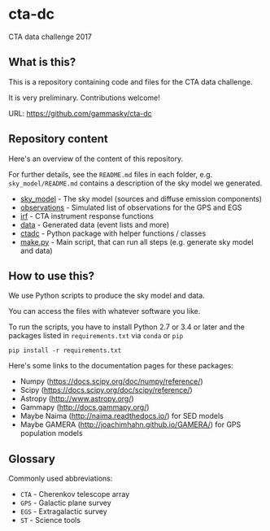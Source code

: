 # cta-dc

CTA data challenge 2017

## What is this?

This is a repository containing code and files for the CTA data challenge.

It is very preliminary. Contributions welcome!

URL: https://github.com/gammasky/cta-dc

## Repository content

Here's an overview of the content of this repository.

For further details, see the `README.md` files in each folder,
e.g. `sky_model/README.md` contains a description of the sky model
we generated.

- [sky_model](sky_model) - The sky model (sources and diffuse emission components)
- [observations](observations) - Simulated list of observations for the GPS and EGS
- [irf](irf) - CTA instrument response functions
- [data](data) - Generated data (event lists and more)
- [ctadc](ctadc) - Python package with helper functions / classes
- [make.py](make.py) - Main script, that can run all steps (e.g. generate sky model and data)

## How to use this?

We use Python scripts to produce the sky model and data.

You can access the files with whatever software you like.

To run the scripts, you have to install Python 2.7 or 3.4 or later
and the packages listed in `requirements.txt` via `conda` or `pip`

    pip install -r requirements.txt

Here's some links to the documentation pages for these packages:

- Numpy (https://docs.scipy.org/doc/numpy/reference/)
- Scipy (https://docs.scipy.org/doc/scipy/reference/)
- Astropy (http://www.astropy.org/)
- Gammapy (http://docs.gammapy.org/)
- Maybe Naima (http://naima.readthedocs.io/) for SED models
- Maybe GAMERA (http://joachimhahn.github.io/GAMERA/) for GPS population models

## Glossary

Commonly used abbreviations:

- `CTA` - Cherenkov telescope array
- `GPS` - Galactic plane survey
- `EGS` - Extragalactic survey
- `ST` - Science tools
